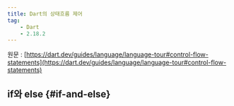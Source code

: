 ```yaml
---
title: Dart의 상태흐름 제어
tag:
    - Dart
    - 2.18.2
---
```


원문 : [https://dart.dev/guides/language/language-tour#control-flow-statements](https://dart.dev/guides/language/language-tour#control-flow-statements)

## if와 else {#if-and-else}

<AdsenseB />